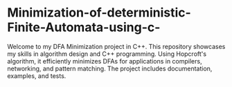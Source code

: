 # Minimization-of-deterministic-Finite-Automata-using-c-
Welcome to my DFA Minimization project in C++. This repository showcases my skills in algorithm design and C++ programming. Using Hopcroft's algorithm, it efficiently minimizes DFAs for applications in compilers, networking, and pattern matching. The project includes documentation, examples, and tests.
